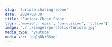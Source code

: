 ```yaml
---
slug: 'furiosa-chasing-scene'
date: '2024-08-30'
title: 'Furiosa Chase Scene'
tags: ['movie', 'epic', 'percussion', 'action']
image: './../images/portfolio/furiosa.jpg'
media_type: 'youtube'
media_src: 'gg7g8NiBSxg'
---
```

